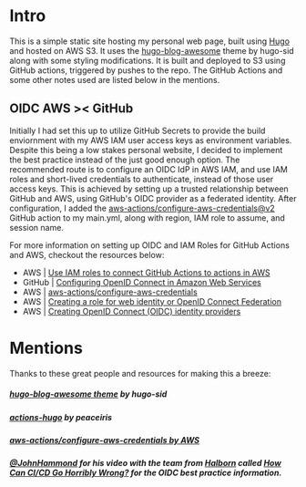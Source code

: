 # Intro

This is a simple static site hosting my personal web page, built using [Hugo](https://github.com/gohugoio/hugo) and hosted on AWS S3. It uses the [hugo-blog-awesome](https://github.com/hugo-sid/hugo-blog-awesome) theme by hugo-sid along with some styling modifications. It is built and deployed to S3 using GitHub actions, triggered by pushes to the repo. The GitHub Actions and some other notes used are listed below in the mentions.

## OIDC AWS >< GitHub
Initially I had set this up to utilize GitHub Secrets to provide the build enviornment with my AWS IAM user access keys as environment variables. Despite this being a low stakes personal website, I decided to implement the best practice instead of the just good enough option. The recommended route is to configure an OIDC IdP in AWS IAM, and use IAM roles and short-lived credentials to authenticate, instead of those user access keys. This is achieved by setting up a trusted relationship between GitHub and AWS, using GitHub's OIDC provider as a federated identity. After configuration, I added the [aws-actions/configure-aws-credentials@v2]() GitHub action to my main.yml, along with region, IAM role to assume, and session name. 

For more information on setting up OIDC and IAM Roles for GitHub Actions and AWS, checkout the resources below:
- AWS | [Use IAM roles to connect GitHub Actions to actions in AWS](https://aws.amazon.com/blogs/security/use-iam-roles-to-connect-github-actions-to-actions-in-aws/)
- GitHub | [Configuring OpenID Connect in Amazon Web Services](https://docs.github.com/en/actions/deployment/security-hardening-your-deployments/configuring-openid-connect-in-amazon-web-services)
- AWS | [aws-actions/configure-aws-credentials](https://github.com/aws-actions/configure-aws-credentials)
- AWS | [Creating a role for web identity or OpenID Connect Federation](https://docs.aws.amazon.com/IAM/latest/UserGuide/id_roles_create_for-idp_oidc.html#idp_oidc_Create_GitHub)
- AWS | [Creating OpenID Connect (OIDC) identity providers](https://docs.aws.amazon.com/IAM/latest/UserGuide/id_roles_providers_create_oidc.html)


# Mentions
Thanks to these great people and resources for making this a breeze:
##### [hugo-blog-awesome theme](https://github.com/hugo-sid/hugo-blog-awesome) by hugo-sid
##### [actions-hugo](https://github.com/peaceiris/actions-hugo) by peaceiris
##### [aws-actions/configure-aws-credentials by AWS](https://github.com/aws-actions/configure-aws-credentials)
##### [@JohnHammond](https://twitter.com/_johnhammond) for his video with the team from [Halborn](https://www.halborn.com/) called [How Can CI/CD Go Horribly Wrong?](https://www.youtube.com/watch?v=IzdWk6nA_Ho) for the OIDC best practice information.